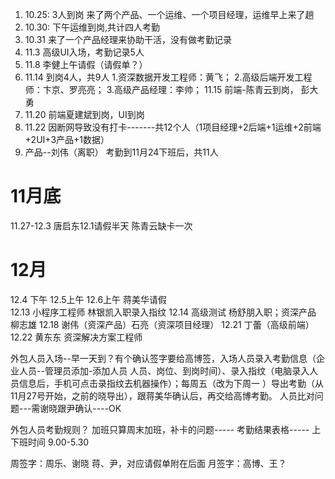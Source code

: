 1. 10.25: 3人到岗  来了两个产品、一个运维、一个项目经理，运维早上来了趟
2. 10.30: 下午运维到岗,共计四人考勤
3. 10.31 来了一个产品经理来协助干活，没有做考勤记录
4. 11.3 高级UI入场，考勤记录5人
5. 11.8 李健上午请假（请假单？）
6. 11.14 到岗4人，共9人
	1.资深数据开发工程师：黄飞；
	2.高级后端开发工程师：卞京、罗亮亮；
	3.高级产品经理：李帅；
	11.15 前端-陈青云到岗，   彭大勇
1. 11.20 前端夏建斌到岗，UI到岗
2. 11.22 因断网导致没有打卡-------共12个人（1项目经理+2后端+1运维+2前端+2UI+3产品+1数据）
3. 产品--刘伟（离职） 考勤到11月24下班后，共11人

# 11月底
11.27-12.3  唐启东12.1请假半天   陈青云缺卡一次
# 12月
12.4 下午 12.5上午 12.6上午 蒋美华请假   
12.13 小程序工程师 林银凯入职录入指纹
12.14 高级测试 杨舒朋入职；资深产品 柳志雄
12.18 谢伟（资深产品）石亮（资深项目经理）
12.21 丁蕾（高级前端）
12.22 黄东东 资深解决方案工程师


外包人员入场--早一天到？有个确认签字要给高博签，入场人员录入考勤信息（企业人员--管理员添加-添加人员  人员、岗位、到岗时间）、录入指纹（电脑录入人员信息后，手机可点击录指纹去机器操作）；每周五（改为下周一 ）导出考勤（从11月27号开始，之前的晓导出），跟蒋美华确认后，再交给高博考勤。
人员比对问题---需谢晓跟尹确认----OK

外包人员考勤规则？
加班只算周末加班，补卡的问题-----
考勤结果表格-----
上下班时间 9.00-5.30

周签字：周乐、谢晓   蒋、尹，对应请假单附在后面
月签字：高博、王？

